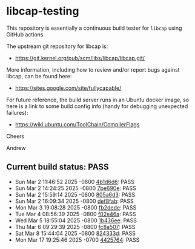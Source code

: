 # libcap-testing

This repository is essentially a continuous build tester for `libcap`
using GitHub actions.

The upstream git repository for libcap is:

-  https://git.kernel.org/pub/scm/libs/libcap/libcap.git/

More information, including how to review and/or report bugs against
libcap, can be found here:

-  https://sites.google.com/site/fullycapable/

For future reference, the build server runs in an Ubuntu docker image,
so here is a link to some build config info (handy for debugging
unexpected failures):

-  https://wiki.ubuntu.com/ToolChain/CompilerFlags

Cheers

Andrew
## Current build status: PASS
-  Sun Mar 2 11:46:52 2025 -0800 [4b1d6d6](https://git.kernel.org/pub/scm/libs/libcap/libcap.git/commit/?id=4b1d6d63328f7e0cae7e70448382f236eeacd677): PASS
-  Sun Mar 2 14:24:25 2025 -0800 [7be690e](https://git.kernel.org/pub/scm/libs/libcap/libcap.git/commit/?id=7be690ed8cdb09da238c85a92ce5de989850d86d): PASS
-  Sun Mar 2 15:59:14 2025 -0800 [805a6d3](https://git.kernel.org/pub/scm/libs/libcap/libcap.git/commit/?id=805a6d3b3f93809de405cf652219ac2a9d18cc94): PASS
-  Sun Mar 2 16:09:34 2025 -0800 [def8fab](https://git.kernel.org/pub/scm/libs/libcap/libcap.git/commit/?id=def8fab2a37d82aa69a534c93da580f335026cbb): PASS
-  Mon Mar 3 19:08:28 2025 -0800 [fb2dede](https://git.kernel.org/pub/scm/libs/libcap/libcap.git/commit/?id=fb2dede6e7d7104804f1565874dd7cf1459ffc78): PASS
-  Tue Mar 4 08:56:39 2025 -0800 [f02e46a](https://git.kernel.org/pub/scm/libs/libcap/libcap.git/commit/?id=f02e46a44a268f6ea17c95673ecdced31f1188a4): PASS
-  Wed Mar 5 18:55:04 2025 -0800 [1b436ee](https://git.kernel.org/pub/scm/libs/libcap/libcap.git/commit/?id=1b436ee55e4436c5f3e191257fe7e9626877ca6b): PASS
-  Thu Mar 6 09:29:39 2025 -0800 [fc8a507](https://git.kernel.org/pub/scm/libs/libcap/libcap.git/commit/?id=fc8a50743b8c8f230f7456715eae5adab4ab2ca3): PASS
-  Sat Mar 8 15:44:04 2025 -0800 [824333d](https://git.kernel.org/pub/scm/libs/libcap/libcap.git/commit/?id=824333d997f7f424c86f3622563494f2102c8376): PASS
-  Mon Mar 17 19:25:46 2025 -0700 [4425764](https://git.kernel.org/pub/scm/libs/libcap/libcap.git/commit/?id=4425764d96626640df846cf21a83ac200d7af42f): PASS
